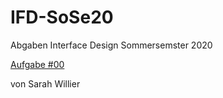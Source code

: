 # IFD-SoSe20
Abgaben Interface Design Sommersemster 2020
<p><a href="https://d78d8t.axshare.com">Aufgabe #00</a></p>

<p>von Sarah Willier</p>
